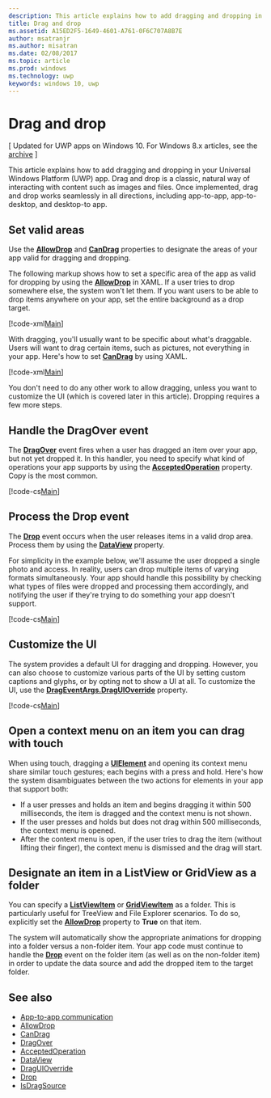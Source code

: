 ```yaml
---
description: This article explains how to add dragging and dropping in your Universal Windows Platform (UWP) app.
title: Drag and drop
ms.assetid: A15ED2F5-1649-4601-A761-0F6C707A8B7E
author: msatranjr
ms.author: misatran
ms.date: 02/08/2017
ms.topic: article
ms.prod: windows
ms.technology: uwp
keywords: windows 10, uwp
---
```

# Drag and drop

\[ Updated for UWP apps on Windows 10. For Windows 8.x articles, see the [archive](http://go.microsoft.com/fwlink/p/?linkid=619132) \]


This article explains how to add dragging and dropping in your Universal Windows Platform (UWP) app. Drag and drop is a classic, natural way of interacting with content such as images and files. Once implemented, drag and drop works seamlessly in all directions, including app-to-app, app-to-desktop, and desktop-to app.

## Set valid areas

Use the [**AllowDrop**](https://msdn.microsoft.com/library/windows/apps/Windows.UI.Xaml.UIElement.AllowDrop) and [**CanDrag**](https://msdn.microsoft.com/library/windows/apps/Windows.UI.Xaml.UIElement.CanDrag) properties to designate the areas of your app valid for dragging and dropping.

The following markup shows how to set a specific area of the app as valid for dropping by using the [**AllowDrop**](https://msdn.microsoft.com/library/windows/apps/Windows.UI.Xaml.UIElement.AllowDrop) in XAML. If a user tries to drop somewhere else, the system won't let them. If you want users to be able to drop items anywhere on your app, set the entire background as a drop target.

[!code-xml[Main](./code/drag_drop/cs/MainPage.xaml#SnippetDropArea)]

With dragging, you'll usually want to be specific about what's draggable. Users will want to drag certain items, such as pictures, not everything in your app. Here's how to set [**CanDrag**](https://msdn.microsoft.com/library/windows/apps/Windows.UI.Xaml.UIElement.CanDrag) by using XAML.

[!code-xml[Main](./code/drag_drop/cs/MainPage.xaml#SnippetDragArea)]

You don't need to do any other work to allow dragging, unless you want to customize the UI (which is covered later in this article). Dropping requires a few more steps.

## Handle the DragOver event

The [**DragOver**](https://msdn.microsoft.com/library/windows/apps/Windows.UI.Xaml.UIElement.DragOver) event fires when a user has dragged an item over your app, but not yet dropped it. In this handler, you need to specify what kind of operations your app supports by using the [**AcceptedOperation**](https://msdn.microsoft.com/library/windows/apps/Windows.UI.Xaml.DragEventArgs.AcceptedOperation) property. Copy is the most common.

[!code-cs[Main](./code/drag_drop/cs/MainPage.xaml.cs#SnippetGrid_DragOver)]

## Process the Drop event

The [**Drop**](https://msdn.microsoft.com/library/windows/apps/Windows.UI.Xaml.UIElement.Drop) event occurs when the user releases items in a valid drop area. Process them by using the [**DataView**](https://msdn.microsoft.com/library/windows/apps/Windows.UI.Xaml.DragEventArgs.DataView) property.

For simplicity in the example below, we'll assume the user dropped a single photo and access. In reality, users can drop multiple items of varying formats simultaneously. Your app should handle this possibility by checking what types of files were dropped and processing them accordingly, and notifying the user if they're trying to do something your app doesn't support.

[!code-cs[Main](./code/drag_drop/cs/MainPage.xaml.cs#SnippetGrid_Drop)]

## Customize the UI

The system provides a default UI for dragging and dropping. However, you can also choose to customize various parts of the UI by setting custom captions and glyphs, or by opting not to show a UI at all. To customize the UI, use the [**DragEventArgs.DragUIOverride**](https://msdn.microsoft.com/library/windows/apps/Windows.UI.Xaml.DragEventArgs.DragUIOverride) property.

[!code-cs[Main](./code/drag_drop/cs/MainPage.xaml.cs#SnippetGrid_DragOverCustom)]

## Open a context menu on an item you can drag with touch

When using touch, dragging a [**UIElement**](https://msdn.microsoft.com/library/windows/apps/Windows.UI.Xaml.UIElement) and opening its context menu share similar touch gestures; each begins with a press and hold. Here's how the system disambiguates between the two actions for elements in your app that support both: 

* If a user presses and holds an item and begins dragging it within 500 milliseconds, the item is dragged and the context menu is not shown. 
* If the user presses and holds but does not drag within 500 milliseconds, the context menu is opened. 
* After the context menu is open, if the user tries to drag the item (without lifting their finger), the context menu is dismissed and the drag will start.

## Designate an item in a ListView or GridView as a folder

You can specify a [**ListViewItem**](https://msdn.microsoft.com/library/windows/apps/Windows.UI.Xaml.Controls.ListViewItem) or [**GridViewItem**](https://msdn.microsoft.com/library/windows/apps/Windows.UI.Xaml.Controls.GridViewItem) as a folder. This is particularly useful for TreeView and File Explorer scenarios. To do so, explicitly set the [**AllowDrop**](https://msdn.microsoft.com/library/windows/apps/Windows.UI.Xaml.UIElement.AllowDrop) property to **True** on that item. 

The system will automatically show the appropriate animations for dropping into a folder versus a non-folder item. Your app code must continue to handle the [**Drop**](https://msdn.microsoft.com/library/windows/apps/Windows.UI.Xaml.UIElement.Drop) event on the folder item (as well as on the non-folder item) in order to update the data source and add the dropped item to the target folder.

## See also

* [App-to-app communication](index.md)
* [AllowDrop](https://msdn.microsoft.com/library/windows/apps/xaml/windows.ui.xaml.uielement.allowdrop.aspx)
* [CanDrag](https://msdn.microsoft.com/library/windows/apps/xaml/windows.ui.xaml.uielement.candrag.aspx)
* [DragOver](https://msdn.microsoft.com/library/windows/apps/xaml/windows.ui.xaml.uielement.dragover.aspx)
* [AcceptedOperation](https://msdn.microsoft.com/library/windows/apps/xaml/windows.ui.xaml.drageventargs.acceptedoperation.aspx)
* [DataView](https://msdn.microsoft.com/library/windows/apps/xaml/windows.ui.xaml.drageventargs.dataview.aspx)
* [DragUIOverride](https://msdn.microsoft.com/library/windows/apps/xaml/windows.ui.xaml.drageventargs.draguioverride.aspx)
* [Drop](https://msdn.microsoft.com/library/windows/apps/xaml/windows.ui.xaml.uielement.drop.aspx)
* [IsDragSource](https://msdn.microsoft.com/library/windows/apps/windows.ui.xaml.controls.listviewbase.isdragsource.aspx)
